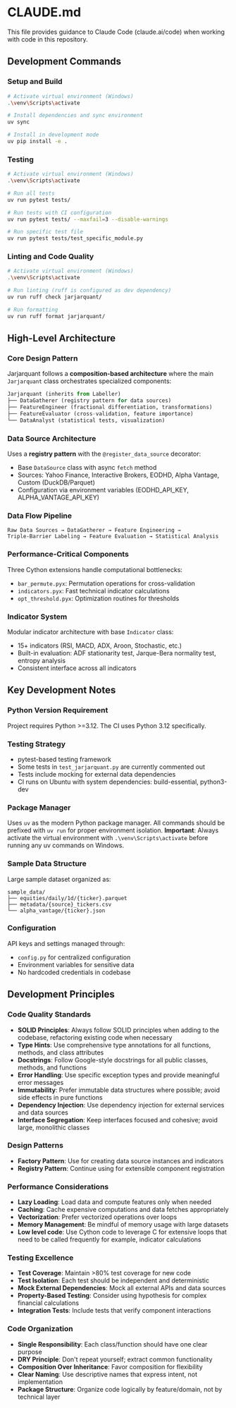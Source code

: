 # CLAUDE.md

This file provides guidance to Claude Code (claude.ai/code) when working with code in this repository.

## Development Commands

### Setup and Build
```bash
# Activate virtual environment (Windows)
.\venv\Scripts\activate

# Install dependencies and sync environment
uv sync

# Install in development mode
uv pip install -e .
```

### Testing
```bash
# Activate virtual environment (Windows)
.\venv\Scripts\activate

# Run all tests
uv run pytest tests/

# Run tests with CI configuration
uv run pytest tests/ --maxfail=3 --disable-warnings

# Run specific test file
uv run pytest tests/test_specific_module.py
```

### Linting and Code Quality
```bash
# Activate virtual environment (Windows)
.\venv\Scripts\activate

# Run linting (ruff is configured as dev dependency)
uv run ruff check jarjarquant/

# Run formatting
uv run ruff format jarjarquant/
```

## High-Level Architecture

### Core Design Pattern
Jarjarquant follows a **composition-based architecture** where the main `Jarjarquant` class orchestrates specialized components:

```python
Jarjarquant (inherits from Labeller)
├── DataGatherer (registry pattern for data sources)
├── FeatureEngineer (fractional differentiation, transformations)  
├── FeatureEvaluator (cross-validation, feature importance)
└── DataAnalyst (statistical tests, visualization)
```

### Data Source Architecture
Uses a **registry pattern** with the `@register_data_source` decorator:
- Base `DataSource` class with async `fetch` method
- Sources: Yahoo Finance, Interactive Brokers, EODHD, Alpha Vantage, Custom (DuckDB/Parquet)
- Configuration via environment variables (EODHD_API_KEY, ALPHA_VANTAGE_API_KEY)

### Data Flow Pipeline
```
Raw Data Sources → DataGatherer → Feature Engineering → 
Triple-Barrier Labeling → Feature Evaluation → Statistical Analysis
```

### Performance-Critical Components
Three Cython extensions handle computational bottlenecks:
- `bar_permute.pyx`: Permutation operations for cross-validation
- `indicators.pyx`: Fast technical indicator calculations
- `opt_threshold.pyx`: Optimization routines for thresholds

### Indicator System
Modular indicator architecture with base `Indicator` class:
- 15+ indicators (RSI, MACD, ADX, Aroon, Stochastic, etc.)
- Built-in evaluation: ADF stationarity test, Jarque-Bera normality test, entropy analysis
- Consistent interface across all indicators

## Key Development Notes

### Python Version Requirement
Project requires Python >=3.12. The CI uses Python 3.12 specifically.

### Testing Strategy
- pytest-based testing framework
- Some tests in `test_jarjarquant.py` are currently commented out
- Tests include mocking for external data dependencies
- CI runs on Ubuntu with system dependencies: build-essential, python3-dev

### Package Manager
Uses `uv` as the modern Python package manager. All commands should be prefixed with `uv run` for proper environment isolation. **Important**: Always activate the virtual environment with `.\venv\Scripts\activate` before running any uv commands on Windows.

### Sample Data Structure
Large sample dataset organized as:
```
sample_data/
├── equities/daily/1d/{ticker}.parquet
├── metadata/{source}_tickers.csv
└── alpha_vantage/{ticker}.json
```

### Configuration
API keys and settings managed through:
- `config.py` for centralized configuration
- Environment variables for sensitive data
- No hardcoded credentials in codebase

## Development Principles

### Code Quality Standards
- **SOLID Principles**: Always follow SOLID principles when adding to the codebase, refactoring existing code when necessary
- **Type Hints**: Use comprehensive type annotations for all functions, methods, and class attributes
- **Docstrings**: Follow Google-style docstrings for all public classes, methods, and functions
- **Error Handling**: Use specific exception types and provide meaningful error messages
- **Immutability**: Prefer immutable data structures where possible; avoid side effects in pure functions
- **Dependency Injection**: Use dependency injection for external services and data sources
- **Interface Segregation**: Keep interfaces focused and cohesive; avoid large, monolithic classes

### Design Patterns
- **Factory Pattern**: Use for creating data source instances and indicators
- **Registry Pattern**: Continue using for extensible component registration

### Performance Considerations
- **Lazy Loading**: Load data and compute features only when needed
- **Caching**: Cache expensive computations and data fetches appropriately
- **Vectorization**: Prefer vectorized operations over loops
- **Memory Management**: Be mindful of memory usage with large datasets
- **Low level code**: Use Cython code to leverage C for extensive loops that need to be called frequently for example, indicator calculations

### Testing Excellence
- **Test Coverage**: Maintain >80% test coverage for new code
- **Test Isolation**: Each test should be independent and deterministic
- **Mock External Dependencies**: Mock all external APIs and data sources
- **Property-Based Testing**: Consider using hypothesis for complex financial calculations
- **Integration Tests**: Include tests that verify component interactions

### Code Organization
- **Single Responsibility**: Each class/function should have one clear purpose
- **DRY Principle**: Don't repeat yourself; extract common functionality
- **Composition Over Inheritance**: Favor composition for flexibility
- **Clear Naming**: Use descriptive names that express intent, not implementation
- **Package Structure**: Organize code logically by feature/domain, not by technical layer